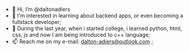 - 👋 Hi, I’m @daltonadiers
- 👀 I'm interested in learning about backend apps, or even becoming a fullstack developer;
- 🌱 During the last year, when i started college, i learned python, html, css, js and now I am being introduced to c++ language;
- 📫 Reach me on my e-mail: dalton-adiers@outlook.com ; 

<!---
daltonadiers/daltonadiers is a ✨ special ✨ repository because its `README.md` (this file) appears on your GitHub profile.
You can click the Preview link to take a look at your changes.
--->
